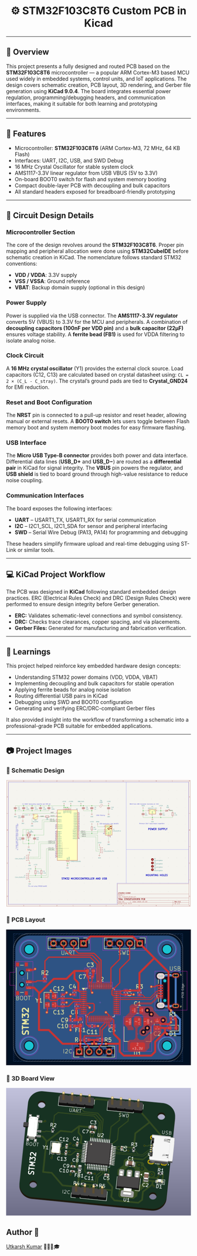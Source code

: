 <h1 align="center">⚙️ STM32F103C8T6 Custom PCB in Kicad</h1>

<hr>

<h2>📘 Overview</h2>
<p>
This project presents a fully designed and routed PCB based on the <b>STM32F103C8T6</b> microcontroller — a popular ARM Cortex-M3 based MCU used widely in embedded systems, control units, and IoT applications. 
The design covers schematic creation, PCB layout, 3D rendering, and Gerber file generation using <b>KiCad 9.0.4</b>. 
The board integrates essential power regulation, programming/debugging headers, and communication interfaces, making it suitable for both learning and prototyping environments.
</p>

<hr>

<h2>🧩 Features</h2>
<ul>
  <li>Microcontroller: <b>STM32F103C8T6</b> (ARM Cortex-M3, 72 MHz, 64 KB Flash)</li>
  <li>Interfaces: UART, I2C, USB, and SWD Debug</li>
  <li>16 MHz Crystal Oscillator for stable system clock</li>
  <li>AMS1117-3.3V linear regulator from USB VBUS (5V to 3.3V)</li>
  <li>On-board BOOT0 switch for flash and system memory booting</li>
  <li>Compact double-layer PCB with decoupling and bulk capacitors</li>
  <li>All standard headers exposed for breadboard-friendly prototyping</li>
</ul>

<hr>

<h2>🔧 Circuit Design Details</h2>

<h3>Microcontroller Section</h3>
<p>
The core of the design revolves around the <b>STM32F103C8T6</b>. Proper pin mapping and peripheral allocation were done using <b>STM32CubeIDE</b> before schematic creation in KiCad. 
The nomenclature follows standard STM32 conventions:
<ul>
  <li><b>VDD / VDDA</b>: 3.3V supply</li>
  <li><b>VSS / VSSA</b>: Ground reference</li>
  <li><b>VBAT</b>: Backup domain supply (optional in this design)</li>
</ul>
</p>

<h3>Power Supply</h3>
<p>
Power is supplied via the USB connector. The <b>AMS1117-3.3V regulator</b> converts 5V (VBUS) to 3.3V for the MCU and peripherals. 
A combination of <b>decoupling capacitors (100nF per VDD pin)</b> and a <b>bulk capacitor (22µF)</b> ensures voltage stability. 
A <b>ferrite bead (FB1)</b> is used for VDDA filtering to isolate analog noise.
</p>

<h3>Clock Circuit</h3>
<p>
A <b>16 MHz crystal oscillator</b> (Y1) provides the external clock source. Load capacitors (C12, C13) are calculated based on crystal datasheet using:
<code>CL = 2 × (C_L - C_stray)</code>. 
The crystal’s ground pads are tied to <b>Crystal_GND24</b> for EMI reduction.
</p>

<h3>Reset and Boot Configuration</h3>
<p>
The <b>NRST</b> pin is connected to a pull-up resistor and reset header, allowing manual or external resets. 
A <b>BOOT0 switch</b> lets users toggle between Flash memory boot and system memory boot modes for easy firmware flashing.
</p>

<h3>USB Interface</h3>
<p>
The <b>Micro USB Type-B connector</b> provides both power and data interface. 
Differential data lines (<b>USB_D+</b> and <b>USB_D−</b>) are routed as a <b>differential pair</b> in KiCad for signal integrity. 
The <b>VBUS</b> pin powers the regulator, and <b>USB shield</b> is tied to board ground through high-value resistance to reduce noise coupling.
</p>

<h3>Communication Interfaces</h3>
<p>
The board exposes the following interfaces:
<ul>
  <li><b>UART</b> – USART1_TX, USART1_RX for serial communication</li>
  <li><b>I2C</b> – I2C1_SCL, I2C1_SDA for sensor and peripheral interfacing</li>
  <li><b>SWD</b> – Serial Wire Debug (PA13, PA14) for programming and debugging</li>
</ul>
These headers simplify firmware upload and real-time debugging using ST-Link or similar tools.
</p>

<hr>

<h2>💻 KiCad Project Workflow</h2>
<p>
The PCB was designed in <b>KiCad</b> following standard embedded design practices. ERC (Electrical Rules Check) and DRC (Design Rules Check) were performed to ensure design integrity before Gerber generation.
</p>

<ul>
  <li><b>ERC:</b> Validates schematic-level connections and symbol consistency.</li>
  <li><b>DRC:</b> Checks trace clearances, copper spacing, and via placements.</li>
  <li><b>Gerber Files:</b> Generated for manufacturing and fabrication verification.</li>
</ul>

<hr>

<h2>🧠 Learnings</h2>
<p>
This project helped reinforce key embedded hardware design concepts:
<ul>
  <li>Understanding STM32 power domains (VDD, VDDA, VBAT)</li>
  <li>Implementing decoupling and bulk capacitors for stable operation</li>
  <li>Applying ferrite beads for analog noise isolation</li>
  <li>Routing differential USB pairs in KiCad</li>
  <li>Debugging using SWD and BOOT0 configuration</li>
  <li>Generating and verifying ERC/DRC-compliant Gerber files</li>
</ul>
It also provided insight into the workflow of transforming a schematic into a professional-grade PCB suitable for embedded applications.
</p>

<hr>

<h2>📷 Project Images</h2>
<h3>🔹 Schematic Design</h3>
<img src="https://github.com/utkarsh-kumar4/STM32F103C8T6-PCB-in-KiCad/blob/main/Schematic%20Design.png">

<h3>🔹 PCB Layout</h3>
<img src="https://github.com/utkarsh-kumar4/STM32F103C8T6-PCB-in-KiCad/blob/main/PCB%20Layout.png">

<h3>🔹 3D Board View</h3>
<img src="https://github.com/utkarsh-kumar4/STM32F103C8T6-PCB-in-KiCad/blob/main/3D%20Board%20View.png">

## Author 👤
[Utkarsh Kumar](https://github.com/utkarsh-kumar4) 👨🏻‍💻🎓
